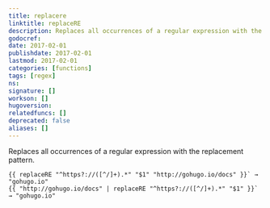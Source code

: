```yaml
---
title: replacere
linktitle: replaceRE
description: Replaces all occurrences of a regular expression with the replacement pattern.
godocref:
date: 2017-02-01
publishdate: 2017-02-01
lastmod: 2017-02-01
categories: [functions]
tags: [regex]
ns:
signature: []
workson: []
hugoversion:
relatedfuncs: []
deprecated: false
aliases: []
---
```


Replaces all occurrences of a regular expression with the replacement pattern.

```golang
{{ replaceRE "^https?://([^/]+).*" "$1" "http://gohugo.io/docs" }}` → "gohugo.io"
{{ "http://gohugo.io/docs" | replaceRE "^https?://([^/]+).*" "$1" }}` → "gohugo.io"
```